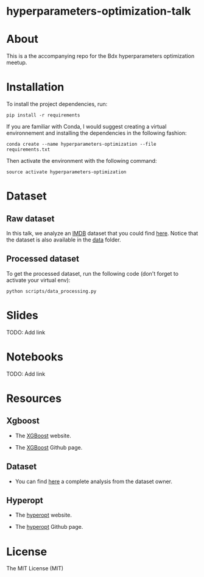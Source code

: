 # hyperparameters-optimization-talk


# About

This is a the accompanying repo for the Bdx hyperparameters optimization meetup.



# Installation

To install the project dependencies, run:

`pip install -r requirements`

If you are familiar with Conda, I would suggest creating a virtual environnement
and installing the dependencies in the following fashion:

`conda create --name hyperparameters-optimization --file requirements.txt`

Then activate the environment with the following command:

`source activate hyperparameters-optimization`


# Dataset

## Raw dataset

In this talk, we analyze an [IMDB](http://www.imdb.com/) dataset that you could find [here](https://www.kaggle.com/deepmatrix/imdb-5000-movie-dataset).
Notice that the dataset is also available in the [data](/data) folder.

## Processed dataset

To get the processed dataset, run the following code
(don't forget to activate your virtual env):

```
python scripts/data_processing.py
```

# Slides

TODO: Add link

# Notebooks

TODO: Add link


# Resources


## Xgboost

* The [XGBoost](https://xgboost.readthedocs.io/en/latest/) website.

* The [XGBoost](https://github.com/dmlc/xgboost) Github page.

## Dataset

* You can find  [here](https://blog.nycdatascience.com/student-works/machine-learning/movie-rating-prediction/) a complete analysis from the dataset owner.  

## Hyperopt

* The [hyperopt](https://jaberg.github.io/hyperopt/) website.

* The [hyperopt](https://github.com/hyperopt/hyperopt) Github page.

# License

The MIT License (MIT)
